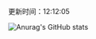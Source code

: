 
  更新时间：12:12:05
	
  ![Anurag's GitHub stats](https://github-readme-stats.vercel.app/api?username=chendj89&theme=gruvbox&show_icons=true)